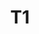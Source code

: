 ---
schema: default
title: T1
organization: ''
notes: ''
license: ''
maintainer: City of San Diego
maintainer_email: data@sandiego.gov
---